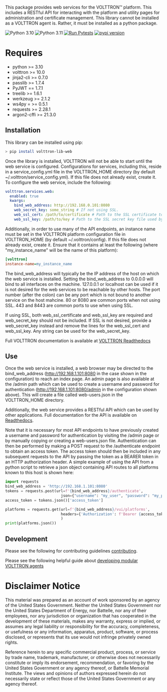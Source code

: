 This package provides web services for the VOLTTRON™ platform.
This includes a RESTful API for interacting with the platform
and utility pages for administration and certificate management.
This library cannot be installed as a VOLTTRON agent is.
Rather, it must be installed as a python package.

![Python 3.10](https://img.shields.io/badge/python-3.10-blue.svg)
![Python 3.11](https://img.shields.io/badge/python-3.11-blue.svg)
[![Run Pytests](https://github.com/eclipse-volttron/volttron-lib-web/actions/workflows/run-tests.yml/badge.svg)](https://github.com/eclipse-volttron/volttron-lib-web/actions/workflows/run-tests.yml)
[![pypi version](https://img.shields.io/pypi/v/volttron-lib-web.svg)](https://pypi.org/project/volttron-lib-web/)

# Requires

* python >= 3.10
* volttron >= 10.0
* jinja2-cli >= 0.7.0
* passlib >= 1.7.4
* PyJWT == 1.7.1
* treelib >= 1.6.1
* werkzeug >= 2.1.2
* ws4py = >= 0.5.1
* requests >= 2.28.1
* argon2-cffi >= 21.3.0

## Installation
This library can be installed using pip:

```bash
> pip install volttron-lib-web
```

Once the library is installed, VOLTTRON will not be able to start until the
web service is configured. Configurations for services, including this, reside
in a service_config.yml file in the VOLTTRON_HOME directory
(by default ~/.volttron/service_config.yml).
If this file does not already exist, create it. To configure the web service,
include the following:

```yaml
volttron.services.web:
  enabled: true
  kwargs:
    bind_web_address: http://192.168.0.101:8080
    web_secret_key: some_string # If not using SSL.
    web_ssl_cert: /path/to/certificate # Path to the SSL certificate to be used by the web service. 
    web_ssl_key: /path/to/key # Path to the SSL secret key file used by web service.
```

Additionally, in order to use many of the API endpoints, an instance name must be set in the VOLTTRON platform
configuration file in VOLTTRON_HOME (by default ~/.volttron/config).  If this file does not already exist, create it.
Ensure that it contains at least the following (where "my_instance_name" will be the name of this platform):

```ini
[volttron]
instance-name=my_instance_name
```

The bind_web_address will typically be the IP address of the host on which the web service is installed.
Setting the bind_web_address to 0.0.0.0 will bind to all interfaces on the machine. 127.0.0.1 or localhost
can be used if it is not desired for the web services to be reachable by other hosts. The port number
(after the colon) can be any port which is not bound to another service on the host mahcine.
80 or 8080 are common ports when not using SSL. 443 and 8443 are common ports to use when using SSL.

If using SSL, both web_ssl_certificate and web_ssl_key are required
and web_secret_key should not be included. If SSL is not desired,
provide a web_secret_key instead and remove the lines for the web_ssl_cert
and web_ssl_key. Any string can be used for the web_secret_key.

Full VOLTTRON documentation is available at [VOLTTRON Readthedocs](https://volttron.readthedocs.io)


## Use
Once the web service is installed, a web browser may be directed to the bind_web_address (http://192.168.1.101:8080
in the case shown in the configuration) to reach an index page. An admin page is also available at the /admin path
which can be used to create a username and password for authentication (http://192.168.1.101:8080/admin in the
configuration shown above). This will create a file called web-users.json in the VOLTTRON_HOME directory.

Additionally, the web service provides a RESTful API which can be used by other applications. Full documentation for
the API is available on 
[Readthedocs](https://volttron.readthedocs.io/en/modular/external-docs/volttron-lib-web/docs/source/index.html).

Note that it is necessary for most API endpoints to have previously created a username and password for authentication
by visiting the /admin page or by manually copying or creating a web-users.json file. Authentication can then be
performed by making a POST request to the /authenticate endpoint to obtain an access token. The access token should then
be included in any subsequent requests to the API by passing the token as a BEARER token in an HTTP authorization
header. A simple example of using the API from a python script to retrieve a json object containing API routes to all
platforms known to this host is shown here:

```python
import requests
bind_web_address = 'http://192.168.1.101:8080'
tokens = requests.post(url=f'{bind_web_address}/authenticate',
                         json={"username": "my_user", "password": "my_password"})
access_token = tokens.json()['access_token']

platforms = requests.get(url=f'{bind_web_address}/vui/platforms',
                         headers={'Authorization': f'Bearer {access_token}'}
                         )
print(platforms.json())
```

## Development

Please see the following for contributing guidelines [contributing](https://github.com/eclipse-volttron/volttron-core/blob/develop/CONTRIBUTING.md).

Please see the following helpful guide about [developing modular VOLTTRON agents](https://github.com/eclipse-volttron/volttron-core/blob/develop/DEVELOPING_ON_MODULAR.md)

# Disclaimer Notice

This material was prepared as an account of work sponsored by an agency of the
United States Government.  Neither the United States Government nor the United
States Department of Energy, nor Battelle, nor any of their employees, nor any
jurisdiction or organization that has cooperated in the development of these
materials, makes any warranty, express or implied, or assumes any legal
liability or responsibility for the accuracy, completeness, or usefulness or any
information, apparatus, product, software, or process disclosed, or represents
that its use would not infringe privately owned rights.

Reference herein to any specific commercial product, process, or service by
trade name, trademark, manufacturer, or otherwise does not necessarily
constitute or imply its endorsement, recommendation, or favoring by the United
States Government or any agency thereof, or Battelle Memorial Institute. The
views and opinions of authors expressed herein do not necessarily state or
reflect those of the United States Government or any agency thereof.

